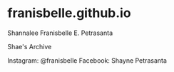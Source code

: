 # franisbelle.github.io
Shannalee Franisbelle E. Petrasanta

Shae's Archive

Instagram: @franisbelle      Facebook: Shayne Petrasanta
